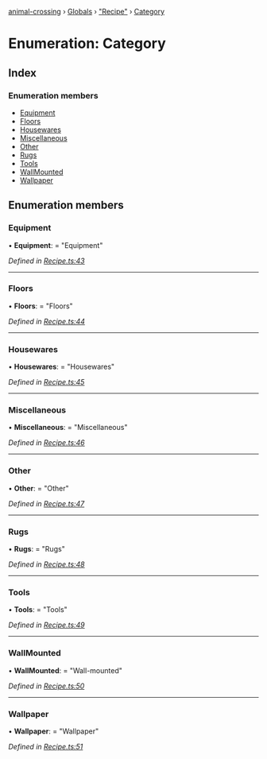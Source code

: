 [animal-crossing](../README.md) › [Globals](../globals.md) › ["Recipe"](../modules/_recipe_.md) › [Category](_recipe_.category.md)

# Enumeration: Category

## Index

### Enumeration members

* [Equipment](_recipe_.category.md#equipment)
* [Floors](_recipe_.category.md#floors)
* [Housewares](_recipe_.category.md#housewares)
* [Miscellaneous](_recipe_.category.md#miscellaneous)
* [Other](_recipe_.category.md#other)
* [Rugs](_recipe_.category.md#rugs)
* [Tools](_recipe_.category.md#tools)
* [WallMounted](_recipe_.category.md#wallmounted)
* [Wallpaper](_recipe_.category.md#wallpaper)

## Enumeration members

###  Equipment

• **Equipment**: = "Equipment"

*Defined in [Recipe.ts:43](https://github.com/Norviah/animal-crossing/blob/fbef868/module/types/Recipe.ts#L43)*

___

###  Floors

• **Floors**: = "Floors"

*Defined in [Recipe.ts:44](https://github.com/Norviah/animal-crossing/blob/fbef868/module/types/Recipe.ts#L44)*

___

###  Housewares

• **Housewares**: = "Housewares"

*Defined in [Recipe.ts:45](https://github.com/Norviah/animal-crossing/blob/fbef868/module/types/Recipe.ts#L45)*

___

###  Miscellaneous

• **Miscellaneous**: = "Miscellaneous"

*Defined in [Recipe.ts:46](https://github.com/Norviah/animal-crossing/blob/fbef868/module/types/Recipe.ts#L46)*

___

###  Other

• **Other**: = "Other"

*Defined in [Recipe.ts:47](https://github.com/Norviah/animal-crossing/blob/fbef868/module/types/Recipe.ts#L47)*

___

###  Rugs

• **Rugs**: = "Rugs"

*Defined in [Recipe.ts:48](https://github.com/Norviah/animal-crossing/blob/fbef868/module/types/Recipe.ts#L48)*

___

###  Tools

• **Tools**: = "Tools"

*Defined in [Recipe.ts:49](https://github.com/Norviah/animal-crossing/blob/fbef868/module/types/Recipe.ts#L49)*

___

###  WallMounted

• **WallMounted**: = "Wall-mounted"

*Defined in [Recipe.ts:50](https://github.com/Norviah/animal-crossing/blob/fbef868/module/types/Recipe.ts#L50)*

___

###  Wallpaper

• **Wallpaper**: = "Wallpaper"

*Defined in [Recipe.ts:51](https://github.com/Norviah/animal-crossing/blob/fbef868/module/types/Recipe.ts#L51)*
